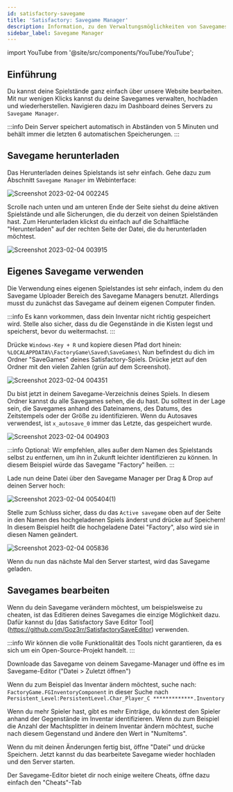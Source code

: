 ```yaml
---
id: satisfactory-savegame
title: 'Satisfactory: Savegame Manager'
description: Information, zu den Verwaltungsmöglichkeiten von Savegames über den Savegames Manager bei deinem Satisfactory Server von ZAP-Hosting - ZAP-Hosting.com Dokumentation
sidebar_label: Savegame Manager
---
```


import YouTube from '@site/src/components/YouTube/YouTube';

## Einführung
Du kannst deine Spielstände ganz einfach über unsere Website bearbeiten. Mit nur wenigen Klicks kannst du deine Savegames verwalten, hochladen und wiederherstellen. Navigieren dazu im Dashboard deines Servers zu `Savegame Manager`.

<YouTube videoId="EC4FXT5Mwb8" title="How to create a Satisfactory Server at ZAP and upload your own save-game" description="Feel like you understand better when you see things in action?  We’ve got you! Dive into our video that breaks it all down for you. Whether you're in a rush or just prefer to soak up information in the most engaging way possible!"/>

:::info
Dein Server speichert automatisch in Abständen von 5 Minuten und behält immer die letzten 6 automatischen Speicherungen.
:::



## Savegame herunterladen

Das Herunterladen deines Spielstands ist sehr einfach. Gehe dazu zum Abschnitt `Savegame Manager` im Webinterface:

![Screenshot 2023-02-04 002245](https://user-images.githubusercontent.com/42719082/216734438-33eb2c0a-970c-4a8e-b250-ece262f94978.png)

Scrolle nach unten und am unteren Ende der Seite siehst du deine aktiven Spielstände und alle Sicherungen, die du derzeit von deinen Spielständen hast. Zum Herunterladen klickst du einfach auf die Schaltfläche "Herunterladen" auf der rechten Seite der Datei, die du herunterladen möchtest.

![Screenshot 2023-02-04 003915](https://user-images.githubusercontent.com/42719082/216735431-ad1fb5c8-773b-40b3-ad6e-62142415b9c6.png)



## Eigenes Savegame verwenden

Die Verwendung eines eigenen Spielstandes ist sehr einfach, indem du den Savegame Uploader Bereich des Savegame Managers benutzt.
Allerdings musst du zunächst das Savegame auf deinem eigenen Computer finden.

:::info
Es kann vorkommen, dass dein Inventar nicht richtig gespeichert wird. Stelle also sicher, dass du die Gegenstände in die Kisten legst und speicherst, bevor du weitermachst.
:::

Drücke `Windows-Key + R` und kopiere diesen Pfad dort hinein: `%LOCALAPPDATA%\FactoryGame\Saved\SaveGames\`
Nun befindest du dich im Ordner "SaveGames" deines Satisfactory-Spiels. Drücke jetzt auf den Ordner mit den vielen Zahlen (grün auf dem Screenshot).

![Screenshot 2023-02-04 004351](https://user-images.githubusercontent.com/42719082/216735823-397d0c03-5f4f-467c-8ceb-95dc3574d840.png)

Du bist jetzt in deinem Savegame-Verzeichnis deines Spiels. In diesem Ordner kannst du alle Savegames sehen, die du hast.
Du solltest in der Lage sein, die Savegames anhand des Dateinamens, des Datums, des Zeitstempels oder der Größe zu identifizieren. Wenn du Autosaves verwendest, ist `x_autosave_0` immer das Letzte, das gespeichert wurde.

![Screenshot 2023-02-04 004903](https://user-images.githubusercontent.com/42719082/216736126-9ead16f1-1f81-410c-8271-fdb915fac348.png)

:::info
Optional: Wir empfehlen, alles außer dem Namen des Spielstands selbst zu entfernen, um ihn in Zukunft leichter identifizieren zu können. In diesem Beispiel würde das Savegame "Factory" heißen.
:::

Lade nun deine Datei über den Savegame Manager per Drag & Drop auf deinen Server hoch:

![Screenshot 2023-02-04 005404(1)](https://user-images.githubusercontent.com/42719082/216736491-11424805-59c3-421f-bb84-e3b3ab8e6da1.png)

Stelle zum Schluss sicher, dass du das `Active savegame` oben auf der Seite in den Namen des hochgeladenen Spiels änderst und drücke auf Speichern! In diesem Beispiel heißt die hochgeladene Datei "Factory", also wird sie in diesen Namen geändert.

![Screenshot 2023-02-04 005836](https://user-images.githubusercontent.com/42719082/216736588-9b0a8258-8f06-4f48-9645-48c0d25c22f6.png)

Wenn du nun das nächste Mal den Server startest, wird das Savegame geladen.



## Savegames bearbeiten
Wenn du dein Savegame verändern möchtest, um beispielsweise zu cheaten, ist das Editieren deines Savegames die einzige Möglichkeit dazu.
Dafür kannst du [das Satisfactory Save Editor Tool] (https://github.com/Goz3rr/SatisfactorySaveEditor) verwenden.

:::info
Wir können die volle Funktionalität des Tools nicht garantieren, da es sich um ein Open-Source-Projekt handelt. 
:::

Downloade das Savegame von deinem Savegame-Manager und öffne es im Savegame-Editor ("Datei > Zuletzt öffnen")

Wenn du zum Beispiel das Inventar ändern möchtest, suche nach:
`FactoryGame.FGInventoryComponent` in dieser Suche nach `Persistent_Level:PersistentLevel.Char_Player_C *************.Inventory`

Wenn du mehr Spieler hast, gibt es mehr Einträge, du könntest den Spieler anhand der Gegenstände im Inventar identifizieren. Wenn du zum Beispiel die Anzahl der Machtsplitter in deinem Inventar ändern möchtest, suche nach diesem Gegenstand und ändere den Wert in "NumItems".

Wenn du mit deinen Änderungen fertig bist, öffne "Datei" und drücke Speichern. Jetzt kannst du das bearbeitete Savegame wieder hochladen und den Server starten.

Der Savegame-Editor bietet dir noch einige weitere Cheats, öffne dazu einfach den "Cheats"-Tab
